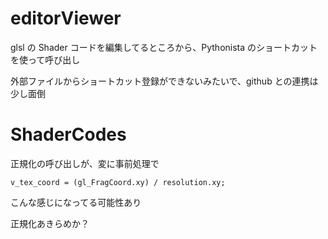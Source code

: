 # editorViewer


glsl の Shader コードを編集してるところから、Pythonista のショートカットを使って呼び出し


外部ファイルからショートカット登録ができないみたいで、github との連携は少し面倒


# ShaderCodes

正規化の呼び出しが、変に事前処理で

```
v_tex_coord = (gl_FragCoord.xy) / resolution.xy;
```

こんな感じになってる可能性あり

正規化あきらめか？
